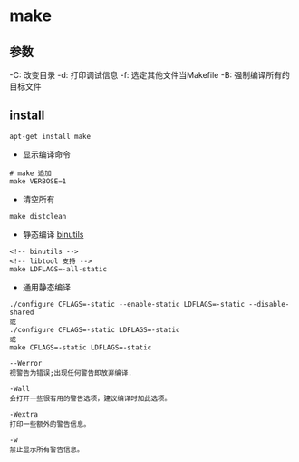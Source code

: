 # make

## 参数
-C: 改变目录
-d: 打印调试信息
-f: 选定其他文件当Makefile
-B: 强制编译所有的目标文件

## install
```
apt-get install make
```

- 显示编译命令
```shell
# make 追加
make VERBOSE=1
```

- 清空所有
```shell
make distclean
```

- 静态编译
[binutils](http://ftp.gnu.org/gnu/binutils/)
```shell
<!-- binutils -->
<!-- libtool 支持 -->
make LDFLAGS=-all-static
```

- 通用静态编译
```shell
./configure CFLAGS=-static --enable-static LDFLAGS=-static --disable-shared
或
./configure CFLAGS=-static LDFLAGS=-static
或
make CFLAGS=-static LDFLAGS=-static
```

```shell
--Werror
视警告为错误;出现任何警告即放弃编译.

-Wall 
会打开一些很有用的警告选项，建议编译时加此选项。

-Wextra 
打印一些额外的警告信息。

-w 
禁止显示所有警告信息。
```
